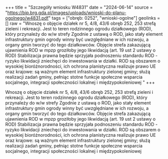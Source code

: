 +++
title = "Szczegóły wniosku W4831"
date = "2024-06-14"
source = "https://bip.brg.gda.pl/images/uploads/wnioski-do-planu-ogolnego/w4831.pdf"
tags = ["obręb: 0252", "wnioski-ogolne"]
geolinks = []
raw = "Wnoszę o objęcie działek nr 5, 4/8, 43/6 obręb 252, 253 strefą zieleni i rekreacji. Jest to teren rodzinnego ogrodu działkowego (ROD), który przynależy do w/w strefy Zgodnie z ustawą o ROD, jako stały element infrastruktury gmin ogrody winny być uwzględniane w ich rozwoju, a organy gmin tworzyć do tego  działkowców. Objęcie strefa zakazującą ujawnienia ROD w mpzp groziłoby jego likwidacją (art. 19 ust 2 ustawy o ROD) Stabilizacja prawna będzie sprzyjała podnoszeniu standardu ROD - ryzyko likwidacji zniechęci do inwestowania w działki. ROD są obszarem o wysokiej bioróżnorodności, ich ochrona planistyczna realizuje prawo UE oraz krajowe: są ważnym element infrastruktury zielonej gminy; służą realizacji zadań gminy, pełniąc stotne funkcje społeczne wsparcia socjalnego, integracji społeczności lokalnej i międzypokoleniowej "
+++

Wnoszę o objęcie działek nr 5, 4/8, 43/6 obręb 252, 253 strefą zieleni i rekreacji. Jest to teren
rodzinnego ogrodu działkowego (ROD), który przynależy do w/w strefy Zgodnie z ustawą o ROD, jako stały
element infrastruktury gmin ogrody winny być uwzględniane w ich rozwoju, a organy gmin tworzyć do tego 
działkowców. Objęcie strefa zakazującą ujawnienia ROD w mpzp groziłoby jego likwidacją (art. 19 ust 2 ustawy
o ROD) Stabilizacja prawna będzie sprzyjała podnoszeniu standardu ROD - ryzyko likwidacji zniechęci do
inwestowania w działki. ROD są obszarem o wysokiej bioróżnorodności, ich ochrona planistyczna realizuje
prawo UE oraz krajowe: są ważnym element infrastruktury zielonej gminy; służą realizacji zadań gminy, pełniąc
stotne funkcje społeczne wsparcia socjalnego, integracji społeczności lokalnej i międzypokoleniowej



